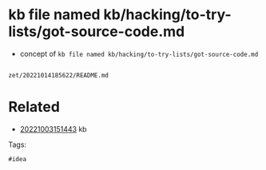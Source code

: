 # kb file named kb/hacking/to-try-lists/got-source-code.md

- concept of `kb file named kb/hacking/to-try-lists/got-source-code.md`

```
```

` zet/20221014185622/README.md `

# Related

- [20221003151443](/zet/20221003151443/README.md) kb

Tags:

    #idea
